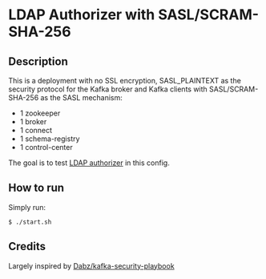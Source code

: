 # LDAP Authorizer with SASL/SCRAM-SHA-256

## Description

This is a deployment with no SSL encryption, SASL_PLAINTEXT as the security protocol for the Kafka broker and Kafka clients with SASL/SCRAM-SHA-256 as the SASL mechanism:

* 1 zookeeper
* 1 broker
* 1 connect
* 1 schema-registry
* 1 control-center

The goal is to test [LDAP authorizer](https://docs.confluent.io/current/security/ldap-authorizer/quickstart.html#using-the-ldap-auth-long) in this config.

## How to run
  
Simply run:

```
$ ./start.sh
```

## Credits

Largely inspired by [Dabz/kafka-security-playbook](https://github.com/Dabz/kafka-security-playbook/tree/master/ldap)